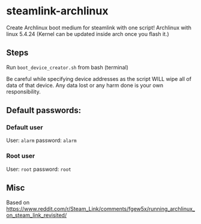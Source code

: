# steamlink-archlinux
Create Archlinux boot medium for steamlink with one script!
Archlinux with linux 5.4.24 (Kernel can be updated inside arch once you flash it.)

## Steps

Run `boot_device_creator.sh` from bash (terminal) 

Be careful while specifying device addresses as the script WILL wipe all of data of that device. Any data lost or any harm done is your own responsibility.

## Default passwords:

### Default user
User: `alarm`
password: `alarm`

### Root user
User: `root`
password: `root`


## Misc
Based on  https://www.reddit.com/r/Steam_Link/comments/fgew5x/running_archlinux_on_steam_link_revisited/
